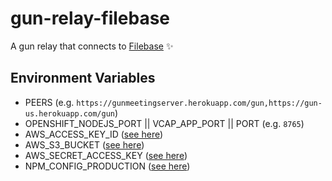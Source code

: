# gun-relay-filebase

A gun relay that connects to [Filebase](https://filebase.com) ✨

## Environment Variables
- PEERS (e.g. `https://gunmeetingserver.herokuapp.com/gun,https://gun-us.herokuapp.com/gun`)
- OPENSHIFT_NODEJS_PORT || VCAP_APP_PORT || PORT (e.g. `8765`)
- AWS_ACCESS_KEY_ID ([see here](https://gun.eco/docs/Using-Amazon-S3-for-Storage))
- AWS_S3_BUCKET ([see here](https://gun.eco/docs/Using-Amazon-S3-for-Storage))
- AWS_SECRET_ACCESS_KEY ([see here](https://gun.eco/docs/Using-Amazon-S3-for-Storage))
- NPM_CONFIG_PRODUCTION ([see here](https://gun.eco/docs/Using-Amazon-S3-for-Storage))
